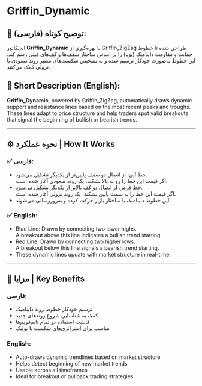 
# Griffin_Dynamic

## 📌 توضیح کوتاه (فارسی):
اندیکاتور **Griffin_Dynamic** با بهره‌گیری از Griffin_ZigZag طراحی شده تا خطوط حمایت و مقاومت داینامیک (پویا) را بر اساس ساختار سقف‌ها و کف‌های قبلی رسم کند. این خطوط به‌صورت خودکار ترسیم شده و به تشخیص شکست‌های معتبر روند صعودی یا نزولی کمک می‌کنند.

## 📌 Short Description (English):
**Griffin_Dynamic**, powered by Griffin_ZigZag, automatically draws dynamic support and resistance lines based on the most recent peaks and troughs. These lines adapt to price structure and help traders spot valid breakouts that signal the beginning of bullish or bearish trends.

---

## ⚙️ نحوه عملکرد | How It Works

### ✅ فارسی:
- خط آبی: از اتصال دو سقف پایین‌تر از یکدیگر تشکیل می‌شود.  
  اگر قیمت این خط را رو به بالا بشکند، یک روند صعودی آغاز شده است.
- خط قرمز: از اتصال دو کف بالاتر از یکدیگر تشکیل می‌شود.  
  اگر قیمت این خط را به سمت پایین بشکند، یک روند نزولی آغاز شده است.
- این خطوط داینامیک با ساختار بازار حرکت کرده و به‌روزرسانی می‌شوند.

### ✅ English:
- Blue Line: Drawn by connecting two lower highs.  
  A breakout above this line indicates a bullish trend starting.
- Red Line: Drawn by connecting two higher lows.  
  A breakout below this line signals a bearish trend starting.
- These dynamic lines update with market structure in real-time.

---

## 🌟 مزایا | Key Benefits

### فارسی:
- ترسیم خودکار خطوط روند داینامیک  
- کمک به شناسایی شروع روندهای جدید  
- قابلیت استفاده در تمام تایم‌فریم‌ها  
- مناسب برای استراتژی‌های شکست یا پولبک  

### English:
- Auto-draws dynamic trendlines based on market structure  
- Helps detect beginning of new market trends  
- Usable across all timeframes  
- Ideal for breakout or pullback trading strategies  
